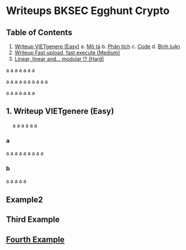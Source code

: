 # Writeups BKSEC Egghunt Crypto

## Table of Contents
1. [Writeup VIETgenere (Easy)](#easy)
    a. [Mô tả](#easy1) 
    b. [Phân tích](#easy2)
    c. [Code](#easy3)
    d. [Bình luận](#easy4)
2. [Writeup Fast upload, fast execute (Medium)](#medium)
3. [Linear, linear and... modular !? (Hard)](#hard)


a
a
a
a
a
a
a

a
a
a
a
a
a
a
a
a
a

a
a
a
a
a
a
a

<a name="easy"></a>
## 1. Writeup VIETgenere (Easy)
&emsp;
a
a
a
a
a
a
### a
a
a
a
a
a
a
a
a
a
### b
a
a
a
a
a
## Example2
## Third Example
## [Fourth Example](http://www.fourthexample.com) 


















































